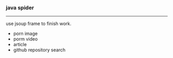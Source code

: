 ### java spider
----------------------------------

use jsoup frame to finish work.
* porn image
* porm video
* article
* github repository search
